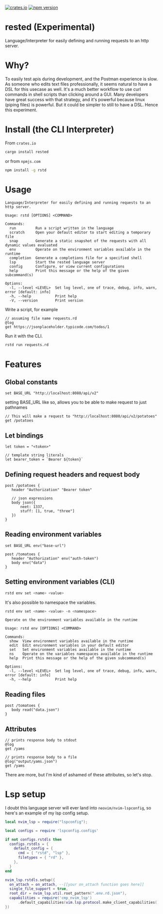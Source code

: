 [![crates.io](https://img.shields.io/crates/v/rested.svg)](https://crates.io/crates/rested)
[![npm version](https://img.shields.io/npm/v/rstd.svg)](https://www.npmjs.com/package/rstd)

# rested (Experimental)

Language/Interpreter for easily defining and running requests to an http server.

# Why?

To easily test apis during development, and the Postman experience is slow. As someone who edits text files professionally, it seems natural to have a DSL for this usecase as well. It's a much better workflow to use curl commands in shell scripts than clicking around a GUI.
Many developers have great success with that strategy, and it's powerful because linux (piping files) is powerful. But it could be simpler to still to have a DSL. Hence this experiment.

# Install (the CLI Interpreter)

From `crates.io`

```sh
cargo install rested
```

or from `npmjs.com`

```sh
npm install -g rstd
```

# Usage

```
Language/Interpreter for easily defining and running requests to an http server.

Usage: rstd [OPTIONS] <COMMAND>

Commands:
  run         Run a script written in the language
  scratch     Open your default editor to start editing a temporary file
  snap        Generate a static snapshot of the requests with all dynamic values evaluated
  env         Operate on the environment variables available in the runtime
  completion  Generate a completions file for a specified shell
  lsp         Start the rested language server
  config      Configure, or view current configurations
  help        Print this message or the help of the given subcommand(s)

Options:
  -l, --level <LEVEL>  Set log level, one of trace, debug, info, warn, error [default: info]
  -h, --help           Print help
  -V, --version        Print version
```

Write a script, for example

```rd
// assuming file name requests.rd
@log
get https://jsonplaceholder.typicode.com/todos/1
```

Run it with the CLI.

```sh
rstd run requests.rd
```

# Features

## Global constants

```rd
set BASE_URL "http://localhost:8080/api/v2"
```

setting BASE_URL like so, allows you to be able to make request to just pathnames

```rd
// This will make a request to "http://localhost:8080/api/v2/potatoes"
get /potatoes
```

## Let bindings

```rd
let token = "<token>"

// template string literals
let bearer_token = `Bearer ${token}`
```

## Defining request headers and request body

```rd
post /potatoes {
   header "Authorization" "Bearer token"

   // json expressions
   body json({
       neet: 1337,
       stuff: [1, true, "three"]
   })
}
```

## Reading environment variables

```rd
set BASE_URL env("base-url")

post /tomatoes {
   header "Authorization" env("auth-token")
   body env("data")
}
```

## Setting environment variables (CLI)

```sh
rstd env set <name> <value>
```

It's also possible to namespace the variables.

```sh
rstd env set <name> <value> -n <namespace>
```

```
Operate on the environment variables available in the runtime

Usage: rstd env [OPTIONS] <COMMAND>

Commands:
  show  View environment variables available in the runtime
  edit  Edit environment variables in your default editor
  set   Set environment variables available in the runtime
  ns    Operate on the variables namespaces available in the runtime
  help  Print this message or the help of the given subcommand(s)

Options:
  -l, --level <LEVEL>  Set log level, one of trace, debug, info, warn, error [default: info]
  -h, --help           Print help
```

## Reading files

```rd
post /tomatoes {
   body read("data.json")
}
```

## Attributes

```rd
// prints response body to stdout
@log
get /yams
```

```rd
// prints response body to a file
@log("output/yams.json")
get /yams
```

There are more, but I'm kind of ashamed of these attributes, so let's stop.

# Lsp setup

I doubt this language server will ever land into `neovim/nvim-lspconfig`, so here's an example
of my lsp config setup.

```lua
local nvim_lsp = require("lspconfig");

local configs = require 'lspconfig.configs'

if not configs.rstdls then
  configs.rstdls = {
    default_config = {
      cmd = { "rstd", "lsp" },
      filetypes = { "rd" },
    },
  }
end

nvim_lsp.rstdls.setup({
  on_attach = on_attach, --[[your on_attach function goes here]]
  single_file_support = true,
  root_dir = nvim_lsp.util.root_pattern(".env.rd.json"),
  capabilities = require('cmp_nvim_lsp')
      .default_capabilities(vim.lsp.protocol.make_client_capabilities())
})
```

